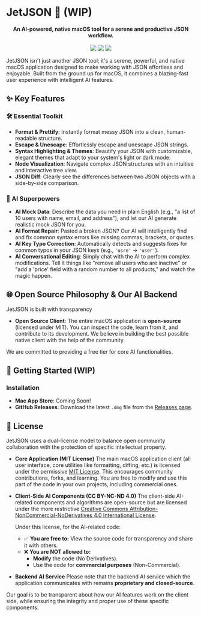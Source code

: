 # JetJSON 🧘 (WIP)

<p align="center">
  <strong>An AI-powered, native macOS tool for a serene and productive JSON workflow.</strong>
  <br><br>
  <!-- Add some badges here -->
  <a href="https://github.com/winddpan/JetJSON/releases"><img src="https://img.shields.io/github/v/release/winddpan/JetJSON"></a>
  <a href="https://github.com/winddpan/JetJSON/blob/main/LICENSE"><img src="https://img.shields.io/github/license/winddpan/JetJSON"></a>
  <a href="https://github.com/winddpan/JetJSON/actions"><img src="https://img.shields.io/github/actions/workflow/status/winddpan/JetJSON/build.yml?branch=main"></a>
</p>

JetJSON isn't just another JSON tool; it's a serene, powerful, and native macOS application designed to make working with JSON effortless and enjoyable. Built from the ground up for macOS, it combines a blazing-fast user experience with intelligent AI features.

## ✨ Key Features

### 🛠️ Essential Toolkit
*   **Format & Prettify**: Instantly format messy JSON into a clean, human-readable structure.
*   **Escape & Unescape**: Effortlessly escape and unescape JSON strings.
*   **Syntax Highlighting & Themes**: Beautify your JSON with customizable, elegant themes that adapt to your system's light or dark mode.
*   **Node Visualization**: Navigate complex JSON structures with an intuitive and interactive tree view.
*   **JSON Diff**: Clearly see the differences between two JSON objects with a side-by-side comparison.

### 🧠 AI Superpowers
*   **AI Mock Data**: Describe the data you need in plain English (e.g., "a list of 10 users with name, email, and address"), and let our AI generate realistic mock JSON for you.
*   **AI Format Repair**: Pasted a broken JSON? Our AI will intelligently find and fix common syntax errors like missing commas, brackets, or quotes.
*   **AI Key Typo Correction**: Automatically detects and suggests fixes for common typos in your JSON keys (e.g., `'usre'` -> `'user'`).
*   **AI Conversational Editing**: Simply chat with the AI to perform complex modifications. Tell it things like "remove all users who are inactive" or "add a 'price' field with a random number to all products," and watch the magic happen.

## 🌐 Open Source Philosophy & Our AI Backend

JetJSON is built with transparency

*   **Open Source Client**: The entire macOS application is **open-source** (licensed under MIT). You can inspect the code, learn from it, and contribute to its development. We believe in building the best possible native client with the help of the community.

We are committed to providing a free tier for core AI functionalities.

## 🚀 Getting Started (WIP)

### Installation
*   **Mac App Store**: Coming Soon!
*   **GitHub Releases**: Download the latest `.dmg` file from the [Releases page](https://github.com/winddpan/JetJSON/releases).

## 📄 License

JetJSON uses a dual-license model to balance open community collaboration with the protection of specific intellectual property.

*   **Core Application (MIT License)**
    The main macOS application client (all user interface, core utilities like formatting, diffing, etc.) is licensed under the permissive [MIT License](LICENSE). This encourages community contributions, forks, and learning. You are free to modify and use this part of the code in your own projects, including commercial ones.

*   **Client-Side AI Components (CC BY-NC-ND 4.0)**
    The client-side AI-related components and algorithms are open-source but are licensed under the more restrictive [Creative Commons Attribution-NonCommercial-NoDerivatives 4.0 International License](https://creativecommons.org/licenses/by-nc-nd/4.0/).

    Under this license, for the AI-related code:
    *   ✅ **You are free to:** View the source code for transparency and share it with others.
    *   ❌ **You are NOT allowed to:**
        *   **Modify** the code (No Derivatives).
        *   Use the code for **commercial purposes** (Non-Commercial).

*   **Backend AI Service**
    Please note that the backend AI service which the application communicates with remains **proprietary and closed-source**.

Our goal is to be transparent about how our AI features work on the client side, while ensuring the integrity and proper use of these specific components.
